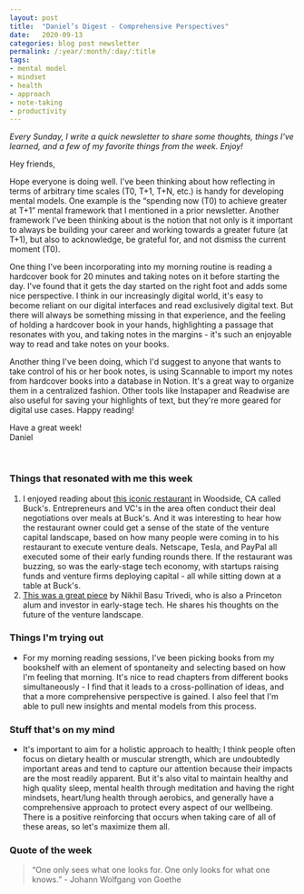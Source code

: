 ```yaml
---
layout: post
title:  "Daniel’s Digest - Comprehensive Perspectives"
date:   2020-09-13
categories: blog post newsletter
permalink: /:year/:month/:day/:title
tags:
- mental model
- mindset
- health
- approach
- note-taking
- productivity
---
```


*Every Sunday, I write a quick newsletter to share some thoughts, things I've learned, and a few of my favorite things from the week. Enjoy!*

Hey friends,

Hope everyone is doing well. I've been thinking about how reflecting in terms of arbitrary time scales (T0, T+1, T+N, etc.) is handy for developing mental models. One example is the “spending now (T0) to achieve greater at T+1” mental framework that I mentioned in a prior newsletter. Another framework I've been thinking about is the notion that not only is it important to always be building your career and working towards a greater future (at T+1), but also to acknowledge, be grateful for, and not dismiss the current moment (T0).

One thing I've been incorporating into my morning routine is reading a hardcover book for 20 minutes and taking notes on it before starting the day. I've found that it gets the day started on the right foot and adds some nice perspective. I think in our increasingly digital world, it's easy to become reliant on our digital interfaces and read exclusively digital text. But there will always be something missing in that experience, and the feeling of holding a hardcover book in your hands, highlighting a passage that resonates with you, and taking notes in the margins - it's such an enjoyable way to read and take notes on your books.

Another thing I've been doing, which I'd suggest to anyone that wants to take control of his or her book notes, is using Scannable to import my notes from hardcover books into a database in Notion. It's a great way to organize them in a centralized fashion. Other tools like Instapaper and Readwise are also useful for saving your highlights of text, but they're more geared for digital use cases. Happy reading!

Have a great week!\
Daniel

<br>

### Things that resonated with me this week

1. I enjoyed reading about [this iconic restaurant](https://www.wsj.com/articles/SB10001424052970204358004577030221372723992) in Woodside, CA called Buck's. Entrepreneurs and VC's in the area often conduct their deal negotiations over meals at Buck's. And it was interesting to hear how the restaurant owner could get a sense of the state of the venture capital landscape, based on how many people were coming in to his restaurant to execute venture deals. Netscape, Tesla, and PayPal all executed some of their early funding rounds there. If the restaurant was buzzing, so was the early-stage tech economy, with startups raising funds and venture firms deploying capital - all while sitting down at a table at Buck's.
2. [This was a great piece](https://nbt.substack.com/p/agglomerators-vs-specialists) by Nikhil Basu Trivedi, who is also a Princeton alum and investor in early-stage tech. He shares his thoughts on the future of the venture landscape.

### Things I'm trying out

- For my morning reading sessions, I've been picking books from my bookshelf with an element of spontaneity and selecting based on how I'm feeling that morning. It's nice to read chapters from different books simultaneously - I find that it leads to a cross-pollination of ideas, and that a more comprehensive perspective is gained. I also feel that I'm able to pull new insights and mental models from this process.

### Stuff that's on my mind

- It's important to aim for a holistic approach to health; I think people often focus on dietary health or muscular strength, which are undoubtedly important areas and tend to capture our attention because their impacts are the most readily apparent. But it's also vital to maintain healthy and high quality sleep, mental health through meditation and having the right mindsets, heart/lung health through aerobics, and generally have a comprehensive approach to protect every aspect of our wellbeing. There is a positive reinforcing that occurs when taking care of all of these areas, so let's maximize them all.

### Quote of the week

> “One only sees what one looks for. One only looks for what one knows.” - Johann Wolfgang von Goethe
